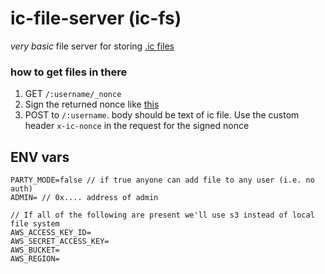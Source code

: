 # ic-file-server (ic-fs)

*very basic* file server for storing [.ic files](https://github.com/owise1/ic-js)

### how to get files in there

1. GET `/:username/_nonce`
2. Sign the returned nonce like [this](https://docs.ethers.io/v5/getting-started/#getting-started--signing)
3. POST to `/:username`. body should be text of ic file. Use the custom header `x-ic-nonce` in the request for the signed nonce

## ENV vars
```
PARTY_MODE=false // if true anyone can add file to any user (i.e. no auth)
ADMIN= // 0x.... address of admin

// If all of the following are present we'll use s3 instead of local file system
AWS_ACCESS_KEY_ID=
AWS_SECRET_ACCESS_KEY=
AWS_BUCKET=
AWS_REGION=
```
